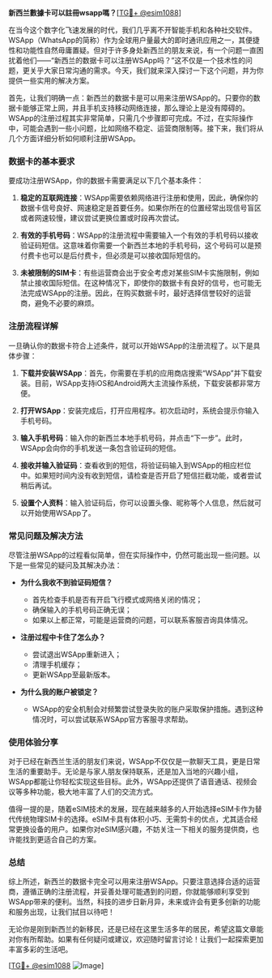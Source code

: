 **新西兰數據卡可以註冊wsapp嗎？**[[TG💪+ @esim1088](https://t.me/s/esim1088)]

在当今这个数字化飞速发展的时代，我们几乎离不开智能手机和各种社交软件。WSApp（WhatsApp的简称）作为全球用户量最大的即时通讯应用之一，其便捷性和功能性自然毋庸置疑。但对于许多身处新西兰的朋友来说，有一个问题一直困扰着他们——“新西兰的数据卡可以注册WSApp吗？”这不仅是一个技术性的问题，更关乎大家日常沟通的需求。今天，我们就来深入探讨一下这个问题，并为你提供一些实用的解决方案。

首先，让我们明确一点：新西兰的数据卡是可以用来注册WSApp的。只要你的数据卡能够正常上网，并且手机支持移动网络连接，那么理论上是没有障碍的。WSApp的注册过程其实非常简单，只需几个步骤即可完成。不过，在实际操作中，可能会遇到一些小问题，比如网络不稳定、运营商限制等。接下来，我们将从几个方面详细分析如何顺利注册WSApp。

### 数据卡的基本要求

要成功注册WSApp，你的数据卡需要满足以下几个基本条件：

1. **稳定的互联网连接**：WSApp需要依赖网络进行注册和使用，因此，确保你的数据卡信号良好、网速稳定是首要任务。如果你所在的位置经常出现信号盲区或者网速较慢，建议尝试更换位置或时段再次尝试。
   
2. **有效的手机号码**：WSApp的注册流程中需要输入一个有效的手机号码以接收验证码短信。这意味着你需要一个新西兰本地的手机号码，这个号码可以是预付费卡也可以是后付费卡，但必须是可以接收国际短信的。

3. **未被限制的SIM卡**：有些运营商会出于安全考虑对某些SIM卡实施限制，例如禁止接收国际短信。在这种情况下，即使你的数据卡有良好的信号，也可能无法完成WSApp的注册。因此，在购买数据卡时，最好选择信誉较好的运营商，避免不必要的麻烦。

### 注册流程详解

一旦确认你的数据卡符合上述条件，就可以开始WSApp的注册流程了。以下是具体步骤：

1. **下载并安装WSApp**：首先，你需要在手机的应用商店搜索“WSApp”并下载安装。目前，WSApp支持iOS和Android两大主流操作系统，下载安装都非常方便。

2. **打开WSApp**：安装完成后，打开应用程序。初次启动时，系统会提示你输入手机号码。

3. **输入手机号码**：输入你的新西兰本地手机号码，并点击“下一步”。此时，WSApp会向你的手机发送一条包含验证码的短信。

4. **接收并输入验证码**：查看收到的短信，将验证码输入到WSApp的相应栏位中。如果短时间内没有收到短信，请检查是否开启了短信拦截功能，或者尝试稍后再试。

5. **设置个人资料**：输入验证码后，你可以设置头像、昵称等个人信息，然后就可以开始使用WSApp了。

### 常见问题及解决方法

尽管注册WSApp的过程看似简单，但在实际操作中，仍然可能出现一些问题。以下是一些常见的疑问及其解决办法：

- **为什么我收不到验证码短信？**
  - 首先检查手机是否有开启飞行模式或网络关闭的情况；
  - 确保输入的手机号码正确无误；
  - 如果以上都正常，可能是运营商的问题，可以联系客服咨询具体情况。

- **注册过程中卡住了怎么办？**
  - 尝试退出WSApp重新进入；
  - 清理手机缓存；
  - 更新WSApp至最新版本。

- **为什么我的账户被锁定？**
  - WSApp的安全机制会对频繁尝试登录失败的账户采取保护措施。遇到这种情况时，可以尝试联系WSApp官方客服寻求帮助。

### 使用体验分享

对于已经在新西兰生活的朋友们来说，WSApp不仅仅是一款聊天工具，更是日常生活的重要助手。无论是与家人朋友保持联系，还是加入当地的兴趣小组，WSApp都能让你轻松实现这些目标。此外，WSApp还提供了语音通话、视频会议等多种功能，极大地丰富了人们的交流方式。

值得一提的是，随着eSIM技术的发展，现在越来越多的人开始选择eSIM卡作为替代传统物理SIM卡的选择。eSIM卡具有体积小巧、无需剪卡的优点，尤其适合经常更换设备的用户。如果你对eSIM感兴趣，不妨关注一下相关的服务提供商，也许能找到更适合自己的方案。

### 总结

综上所述，新西兰的数据卡完全可以用来注册WSApp。只要注意选择合适的运营商，遵循正确的注册流程，并妥善处理可能遇到的问题，你就能够顺利享受到WSApp带来的便利。当然，科技的进步日新月异，未来或许会有更多创新的功能和服务出现，让我们拭目以待吧！

无论你是刚到新西兰的新移民，还是已经在这里生活多年的居民，希望这篇文章能对你有所帮助。如果有任何疑问或建议，欢迎随时留言讨论！让我们一起探索更加丰富多彩的生活吧。

[[TG💪+ @esim1088](https://t.me/s/esim1088) ![Image](https://i.postimg.cc/4NQfJmqS/Snipaste-2025-05-13-00-14-12.png)]